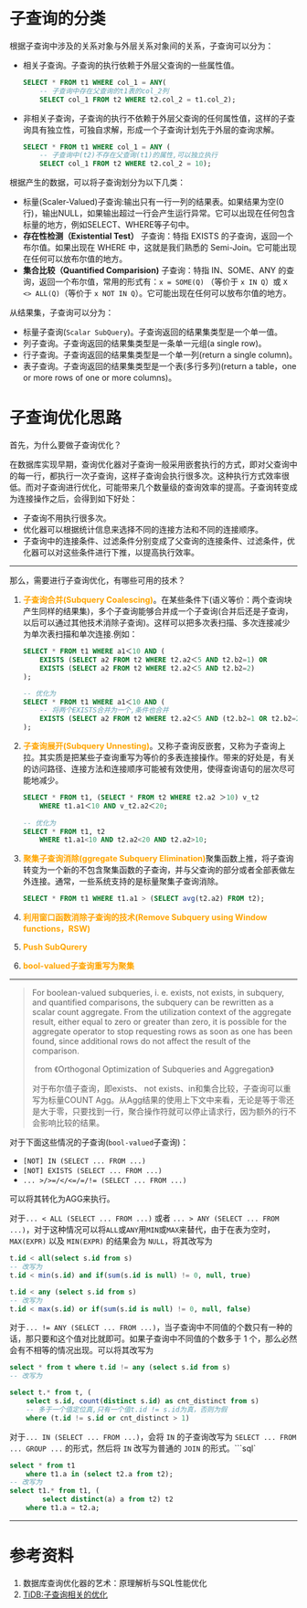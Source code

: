 # 子查询的分类

根据子查询中涉及的关系对象与外层关系对象间的关系，子查询可以分为：

- 相关子查询。子查询的执行依赖于外层父查询的一些属性值。

    ```sql
    SELECT * FROM t1 WHERE col_1 = ANY(
        -- 子查询中存在父查询的t1表的col_2列
        SELECT col_1 FROM t2 WHERE t2.col_2 = t1.col_2);
    ```

- 非相关子查询，子查询的执行不依赖于外层父查询的任何属性值，这样的子查询具有独立性，可独自求解，形成一个子查询计划先于外层的查询求解。

    ```sql
    SELECT * FROM t1 WHERE col_1 = ANY (
        -- 子查询中(t2)不存在父查询(t1)的属性,可以独立执行
        SELECT col_1 FROM t2 WHERE t2.col_2 = 10);
    ```

根据产生的数据，可以将子查询划分为以下几类：

- 标量(Scaler-Valued)子查询:输出只有一行一列的结果表。如果结果为空(0行)，输出NULL，如果输出超过一行会产生运行异常。它可以出现在任何包含标量的地方，例如SELECT、WHERE等子句中。
- **存在性检测（Existential Test）** 子查询：特指 EXISTS 的子查询，返回一个布尔值。如果出现在 WHERE 中，这就是我们熟悉的 Semi-Join。它可能出现在任何可以放布尔值的地方。
- **集合比较（Quantified Comparision)** 子查询：特指 IN、SOME、ANY 的查询，返回一个布尔值，常用的形式有：`x = SOME(Q)` （等价于 `x IN Q`）或 `X <> ALL(Q)`（等价于 `x NOT IN Q`）。它可能出现在任何可以放布尔值的地方。

从结果集，子查询可以分为：

- 标量子查询(`Scalar SubQuery`)。子查询返回的结果集类型是一个单一值。
- 列子查询。子查询返回的结果集类型是一条单一元组(a single row)。
- 行子查询。子查询返回的结果集类型是一个单一列(return a single column)。
- 表子查询。子查询返回的结果集类型是一个表(多行多列)(return a table，one or more rows of one or more columns)。

# 子查询优化思路

首先，为什么要做子查询优化？

在数据库实现早期，查询优化器对子查询一般采用嵌套执行的方式，即对父查询中的每一行，都执行一次子查询，这样子查询会执行很多次。这种执行方式效率很低。而对子查询进行优化，可能带来几个数量级的查询效率的提高。子查询转变成为连接操作之后，会得到如下好处：

- 子查询不用执行很多次。
- 优化器可以根据统计信息来选择不同的连接方法和不同的连接顺序。
- 子查询中的连接条件、过滤条件分别变成了父查询的连接条件、过滤条件，优化器可以对这些条件进行下推，以提高执行效率。

---

那么，需要进行子查询优化，有哪些可用的技术？

1. <b><font color="orange">子查询合并(Subquery Coalescing)</font></b>。在某些条件下(语义等价：两个查询块产生同样的结果集)，多个子查询能够合并成一个子查询(合并后还是子查询，以后可以通过其他技术消除子查询)。这样可以把多次表扫描、多次连接减少为单次表扫描和单次连接.例如：

    ```sql
    SELECT * FROM t1 WHERE a1＜10 AND (
        EXISTS (SELECT a2 FROM t2 WHERE t2.a2＜5 AND t2.b2=1) OR
        EXISTS (SELECT a2 FROM t2 WHERE t2.a2＜5 AND t2.b2=2)
    );
    
    -- 优化为
    SELECT * FROM t1 WHERE a1＜10 AND (
        -- 将两个EXISTS合并为一个,条件也合并
        EXISTS (SELECT a2 FROM t2 WHERE t2.a2＜5 AND (t2.b2=1 OR t2.b2=2)
    );
    ```

2. <b><font color="orange">子查询展开(Subquery Unnesting)</font></b>。又称子查询反嵌套，又称为子查询上拉。其实质是把某些子查询重写为等价的多表连接操作。带来的好处是，有关的访问路径、连接方法和连接顺序可能被有效使用，使得查询语句的层次尽可能地减少。

    ```sql
    SELECT * FROM t1, (SELECT * FROM t2 WHERE t2.a2 ＞10) v_t2
    	WHERE t1.a1＜10 AND v_t2.a2＜20;
    	
    -- 优化为
    SELECT * FROM t1, t2
    	WHERE t1.a1<10 AND t2.a2<20 AND t2.a2>10;
    ```

3. <b><font color="orange">聚集子查询消除(ggregate Subquery Elimination)</font></b>聚集函数上推，将子查询转变为一个新的不包含聚集函数的子查询，并与父查询的部分或者全部表做左外连接。通常，一些系统支持的是标量聚集子查询消除。

    ```sql
    SELECT * FROM t1 WHERE t1.a1 > (SELECT avg(t2.a2) FROM t2);	
    ```

4. <b><font color="orange">利用窗口函数消除子查询的技术(Remove Subquery using Window functions，RSW)</font></b>

5. <b><font color="orange">Push SubQurery</font></b>

6. <b><font color="orange">bool-valued子查询重写为聚集</font></b>

---

> For boolean-valued subqueries, i. e. exists, not exists, in subquery, and quantified comparisons, the subquery can be rewritten as a scalar count aggregate. From the utilization context of the aggregate result, either equal to zero or greater than zero, it is possible for the aggregate operator to stop requesting rows as soon as one has been found, since additional rows do not affect the result of the comparison.
>
> ​						from  《Orthogonal Optimization of Subqueries and Aggregation》
>
> 对于布尔值子查询，即exists、 not exists、in和集合比较，子查询可以重写为标量COUNT Agg。从Agg结果的使用上下文中来看，无论是等于零还是大于零，只要找到一行，聚合操作符就可以停止请求行，因为额外的行不会影响比较的结果。

对于下面这些情况的子查询(`bool-valued`子查询)：

- `[NOT] IN (SELECT ... FROM ...)`
- `[NOT] EXISTS (SELECT ... FROM ...)`
- `... >/>=/</<=/=/!= (SELECT ... FROM ...)`

可以将其转化为AGG来执行。



对于`... < ALL (SELECT ... FROM ...)` 或者 `... > ANY (SELECT ... FROM ...)`，对于这种情况可以将`ALL`或`ANY`用`MIN`或`MAX`来替代，由于在表为空时，`MAX(EXPR)` 以及 `MIN(EXPR)` 的结果会为 `NULL`，将其改写为

```sql
t.id < all(select s.id from s)
-- 改写为
t.id < min(s.id) and if(sum(s.id is null) != 0, null, true)

t.id < any (select s.id from s)
-- 改写为
t.id < max(s.id) or if(sum(s.id is null) != 0, null, false)
```



对于`... != ANY (SELECT ... FROM ...)`，当子查询中不同值的个数只有一种的话，那只要和这个值对比就即可。如果子查询中不同值的个数多于 1 个，那么必然会有不相等的情况出现。可以将其改写为

```sql
select * from t where t.id != any (select s.id from s)
-- 改写为

select t.* from t, (
    select s.id, count(distinct s.id) as cnt_distinct from s)
	-- 多于一个值定位真,只有一个值t.id != s.id为真，否则为假
	where (t.id != s.id or cnt_distinct > 1)
```



对于`... IN (SELECT ... FROM ...)`，会将 `IN` 的子查询改写为 `SELECT ... FROM ... GROUP ...` 的形式，然后将 `IN` 改写为普通的 `JOIN` 的形式。```sql`

```sql
select * from t1
	where t1.a in (select t2.a from t2); 
-- 改写为
select t1.* from t1, (
    	select distinct(a) a from t2) t2
    where t1.a = t2.a;
```

---



# 参考资料

1. 数据库查询优化器的艺术：原理解析与SQL性能优化
2. [TiDB:子查询相关的优化](https://docs.pingcap.com/zh/tidb/stable/subquery-optimization)
